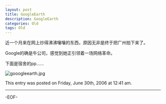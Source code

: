 ```yaml
---
layout: post
title: GoogleEarth
description: GoogleEarth
categories: Old
tags: Old
---
```

近一个月来在网上炒得沸沸嚷嚷的东西，原因无非是终于把广州拍下来了。

Google的确是牛公司，感觉到她正引领着一场网络革命。

下面是宿舍的pp......

![gooogleearth.jpg](http://192.168.1.222/blog/wp-content/uploads/photo/Archives/gooogleearth.jpg)

This entry was posted on Friday, June 30th, 2006 at 12:41 am.

---



-EOF-